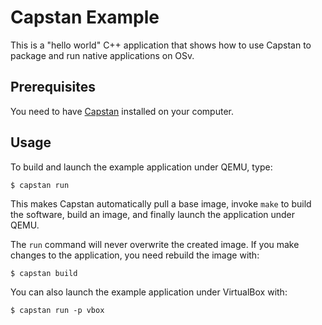 # Capstan Example

This is a "hello world" C++ application that shows how to use Capstan to
package and run native applications on OSv.

## Prerequisites

You need to have [Capstan](https://github.com/cloudius-systems/capstan)
installed on your computer.

## Usage

To build and launch the example application under QEMU, type:

```
$ capstan run
```

This makes Capstan automatically pull a base image, invoke ``make`` to
build the software, build an image, and finally launch the application
under QEMU.

The ``run`` command will never overwrite the created image.  If you make
changes to the application, you need rebuild the image with:

```
$ capstan build
```

You can also launch the example application under VirtualBox with:

```
$ capstan run -p vbox
```
